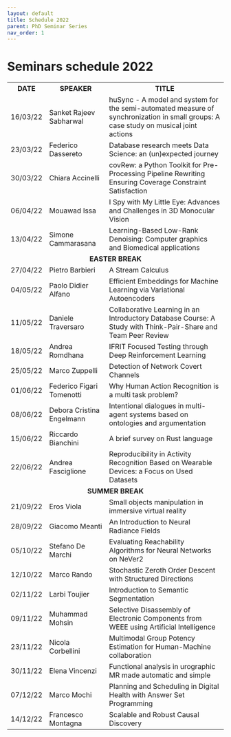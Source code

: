 ```yaml
---
layout: default
title: Schedule 2022
parent: PhD Seminar Series
nav_order: 1
---
```


# Seminars schedule 2022

<table>
    <tr>
        <th>DATE</th>
        <th>SPEAKER</th>
        <th>TITLE</th>
    </tr>
    <tr>
        <td>16/03/22</td>
        <td>Sanket Rajeev Sabharwal</td>
        <td>huSync - A model and system for the semi-automated measure of synchronization in small groups: A case study on musical joint actions</td>
    </tr>
    <tr>
        <td>23/03/22</td>
        <td>Federico Dassereto</td>
        <td>Database research meets Data Science: an (un)expected journey</td>
    </tr>
    <tr>
        <td>30/03/22</td>
        <td>Chiara Accinelli</td>
        <td>covRew: a Python Toolkit for Pre-Processing Pipeline Rewriting Ensuring Coverage Constraint Satisfaction</td>
    </tr>
    <tr>
        <td>06/04/22</td>
        <td>Mouawad Issa</td>
        <td>I Spy with My Little Eye: Advances and Challenges in 3D Monocular Vision</td>
    </tr>
    <tr>
        <td>13/04/22</td>
        <td>Simone Cammarasana</td>
        <td>Learning-Based Low-Rank Denoising: Computer graphics and Biomedical applications</td>
    </tr>
    <tr>
        <td colspan="3"> <center><strong> EASTER BREAK </strong></center> </td>
    </tr>
    <tr>
        <td>27/04/22</td>
        <td>Pietro Barbieri</td>
        <td>A Stream Calculus</td>
    </tr>
    <tr>
        <td>04/05/22</td>
        <td>Paolo Didier Alfano</td>
        <td>Efficient Embeddings for Machine Learning via Variational Autoencoders</td>
    </tr>
    <tr>
        <td>11/05/22</td>
        <td>Daniele Traversaro</td>
        <td>Collaborative Learning in an Introductory Database Course: A Study with Think-Pair-Share and Team Peer Review</td>
    </tr>
    <tr>
        <td>18/05/22</td>
        <td>Andrea Romdhana</td>
        <td>IFRIT Focused Testing through Deep Reinforcement Learning</td>
    </tr>
    <tr>
        <td>25/05/22</td>
        <td>Marco Zuppelli</td>
        <td>Detection of Network Covert Channels</td>
    </tr>
    <tr>
        <td>01/06/22</td>
        <td>Federico Figari Tomenotti</td>
        <td>Why Human Action Recognition is a multi task problem?</td>
    </tr>
    <tr>
        <td>08/06/22</td>
        <td>Debora Cristina Engelmann</td>
        <td>Intentional dialogues in multi-agent systems based on ontologies and argumentation</td>
    </tr>
    <tr>
        <td>15/06/22</td>
        <td>Riccardo Bianchini</td>
        <td>A brief survey on Rust language</td>
    </tr>
    <tr>
        <td>22/06/22</td>
        <td>Andrea Fasciglione</td>
        <td>Reproducibility in Activity Recognition Based on Wearable Devices: a Focus on Used Datasets</td>
    </tr>
    <tr>
        <td colspan="3"> <center><strong> SUMMER BREAK </strong></center> </td>
    </tr>
    <tr>
        <td>21/09/22</td>
        <td>Eros Viola</td>
        <td>Small objects manipulation in immersive virtual reality</td>
    </tr>
    <tr>
        <td>28/09/22</td>
        <td>Giacomo Meanti</td>
        <td>An Introduction to Neural Radiance Fields</td>
    </tr>
    <tr>
        <td>05/10/22</td>
        <td>Stefano De Marchi</td>
        <td>Evaluating Reachability Algorithms for Neural Networks on NeVer2</td>
    </tr>
    <tr>
        <td>12/10/22</td>
        <td>Marco Rando</td>
        <td>Stochastic Zeroth Order Descent with Structured Directions</td>
    </tr>
    <tr>
        <td>02/11/22</td>
        <td>Larbi Toujier</td>
        <td>Introduction to Semantic Segmentation</td>
    </tr>
    <tr>
        <td>09/11/22</td>
        <td>Muhammad Mohsin</td>
        <td>Selective Disassembly of Electronic Components from WEEE using Artificial Intelligence</td>
    </tr>
    <tr>
        <td>23/11/22</td>
        <td>Nicola Corbellini</td>
        <td>Multimodal Group Potency Estimation for Human-Machine collaboration</td>
    </tr>
    <tr>
        <td>30/11/22</td>
        <td>Elena Vincenzi</td>
        <td>Functional analysis in urographic MR made automatic and simple</td>
    </tr>
    <tr>
        <td>07/12/22</td>
        <td>Marco Mochi</td>
        <td>Planning and Scheduling in Digital Health with Answer Set Programming</td>
    </tr>
    <tr>
        <td>14/12/22</td>
        <td>Francesco Montagna</td>
        <td>Scalable and Robust Causal Discovery</td>
    </tr>
</table>